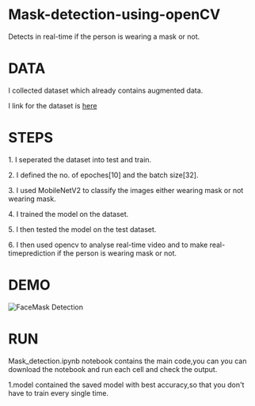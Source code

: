# Mask-detection-using-openCV
Detects in real-time if the person is wearing a mask or not.
# DATA
<p>I collected dataset which already contains augmented data.</p>
<p>I link for the dataset is <a href="https://github.com/prajnasb/observations/tree/master/mask_classifier/Data_Generator">here</a></p>
<h1>STEPS</h1>
<p>1. I seperated the dataset into test and train.</p>
<p>2. I defined the no. of epoches[10] and the batch size[32].</p>
<p>3. I used MobileNetV2 to classify the images either wearing mask or not wearing mask.</p>
<p>4. I trained the model on the dataset.</p>
<p>5. I then tested the model on the test dataset.</p>
<p> 6. I then used opencv to analyse real-time video and to make real-timeprediction if the person is wearing mask or not.</p>
<h1>DEMO</h1>

![FaceMask Detection](https://user-images.githubusercontent.com/53776611/89124703-9a0fee00-d4f6-11ea-9824-8aa545f9b5ce.gif)
<h1>RUN</h1>
<p>Mask_detection.ipynb notebook contains the main code,you can you can download the notebook 
  and run each cell and check the output.</p>
 <p>1.model contained the saved model with best accuracy,so that you don't have to train every single time.</p>

  



